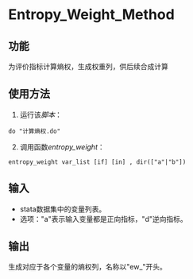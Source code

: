 # Entropy_Weight_Method

## 功能
为评价指标计算熵权，生成权重列，供后续合成计算

## 使用方法
1. 运行该*脚本*：
```
do "计算熵权.do"
```

2. 调用函数*entropy_weight*：
```
entropy_weight var_list [if] [in] , dir(["a"|"b"])
```

## 输入
- stata数据集中的变量列表。
- 选项："a"表示输入变量都是正向指标，"d"逆向指标。

## 输出
生成对应于各个变量的熵权列，名称以"ew_"开头。
